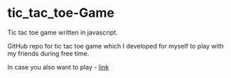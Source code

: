 # tic_tac_toe-Game
Tic tac toe game written in javascript.

GitHub repo for tic tac toe game which I developed for myself to play with my friends during free time.

In case you also want to play - <a href="https://ron9817.github.io/tic_tac_toe-Game/">link</a>
